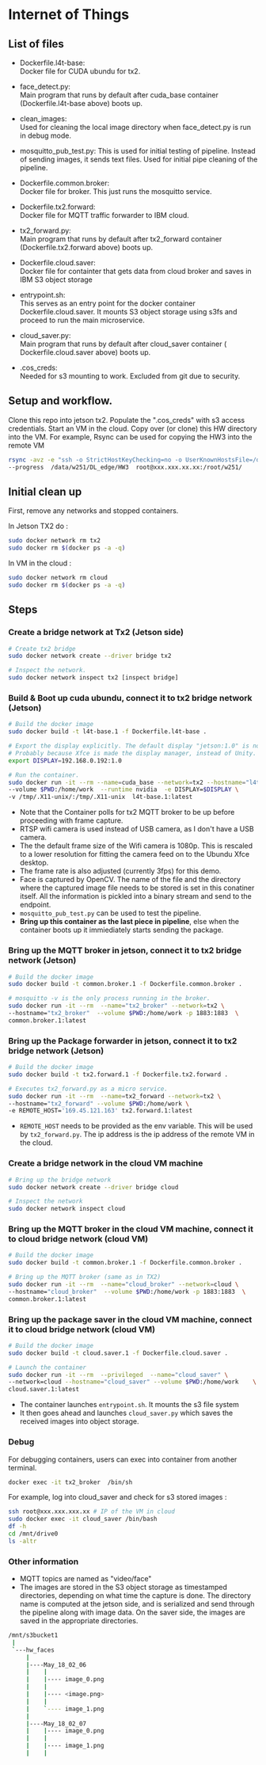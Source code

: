 # Internet of Things

## List of files  

 - Dockerfile.l4t-base:  
   Docker file for CUDA ubundu for tx2.

 - face_detect.py:  
   Main program that runs by default after cuda_base container (Dockerfile.l4t-base above) boots up.

 - clean_images:  
   Used for cleaning the local image directory when face_detect.py is run in debug mode.

 - mosquitto_pub_test.py: 
   This is used for initial testing of pipeline. Instead of sending images, it sends text files. Used for initial pipe cleaning of the pipeline. 

 - Dockerfile.common.broker:  
   Docker file for broker. This just runs the mosquitto service.

 - Dockerfile.tx2.forward:  
   Docker file for MQTT traffic forwarder to IBM cloud.

 - tx2_forward.py:  
   Main program that runs by default after tx2_forward container (Dockerfile.tx2.forward above) boots up.

 - Dockerfile.cloud.saver:  
   Docker file for containter that gets data from cloud broker and saves in IBM S3 object storage

 - entrypoint.sh:  
   This serves as an entry point for the docker container Dockerfile.cloud.saver. It mounts S3 object storage using s3fs and proceed to run the main microservice.

 - cloud_saver.py:  
   Main program that runs by default after cloud_saver container ( Dockerfile.cloud.saver above) boots up.

 - .cos_creds:  
   Needed for s3 mounting to work. Excluded from git due to security. 

## Setup and workflow.

Clone this repo into jetson tx2. Populate the ".cos_creds" with s3 access credentials. Start an VM in the cloud. Copy over (or clone) this HW directory into the VM.
For example, Rsync can be used for copying the HW3 into the remote VM 

```bash
rsync -avz -e "ssh -o StrictHostKeyChecking=no -o UserKnownHostsFile=/dev/null"    \
--progress  /data/w251/DL_edge/HW3  root@xxx.xxx.xx.xx:/root/w251/
```

## Initial clean up

First, remove any networks and stopped containers.

In Jetson TX2 do :

```bash
sudo docker network rm tx2
sudo docker rm $(docker ps -a -q)
```

In VM in the cloud :
```bash
sudo docker network rm cloud
sudo docker rm $(docker ps -a -q)
```

## Steps

### Create a bridge network at Tx2 (Jetson side)

```bash
# Create tx2 bridge
sudo docker network create --driver bridge tx2

# Inspect the network.
sudo docker network inspect tx2 [inspect bridge]
```

### Build & Boot up cuda ubundu, connect it to tx2 bridge network (Jetson)

```bash
# Build the docker image
sudo docker build -t l4t-base.1 -f Dockerfile.l4t-base .

# Export the display explicitly. The default display "jetson:1.0" is not working
# Probably because Xfce is made the display manager, instead of Unity. 
export DISPLAY=192.168.0.192:1.0

# Run the container. 
sudo docker run -it --rm --name=cuda_base --network=tx2 --hostname="l4t_base" \
--volume $PWD:/home/work  --runtime nvidia  -e DISPLAY=$DISPLAY \
-v /tmp/.X11-unix/:/tmp/.X11-unix  l4t-base.1:latest
```

- Note that the Container polls for tx2 MQTT broker to be up before proceeding with frame capture.  
- RTSP wifi camera is used instead of USB camera, as I don't have a USB camera.   
- The the default frame size of the Wifi camera is 1080p. This is rescaled to a lower resolution for fitting the camera feed on to the Ubundu Xfce desktop.   
- The frame rate is also adjusted (currently 3fps) for this demo.  
- Face is captured by OpenCV. The name of the file and the directory where the captured image file needs to be stored is set in this conatiner itself. All the information is pickled into a binary stream and send to the endpoint.  
- `mosquitto_pub_test.py`  can be used to test the pipeline.  
- **Bring up this container as the last piece in pipeline**, else when the container boots up it immiediately starts sending the package. 

### Bring up the MQTT broker in jetson,  connect it to tx2 bridge network (Jetson)

```bash
# Build the docker image
sudo docker build -t common.broker.1 -f Dockerfile.common.broker .

# mosquitto -v is the only process running in the broker.
sudo docker run -it --rm  --name="tx2_broker" --network=tx2 \
--hostname="tx2_broker"  --volume $PWD:/home/work -p 1883:1883  \
common.broker.1:latest
```

### Bring up the Package forwarder in jetson,  connect it to tx2 bridge network (Jetson)
```bash
# Build the docker image
sudo docker build -t tx2.forward.1 -f Dockerfile.tx2.forward .

# Executes tx2_forward.py as a micro service.
sudo docker run -it --rm  --name=tx2_forward --network=tx2 \
--hostname="tx2_forward" --volume $PWD:/home/work \
-e REMOTE_HOST='169.45.121.163' tx2.forward.1:latest
```
- `REMOTE_HOST` needs to be provided as the env variable. This will be used by `tx2_forward.py`. The ip address is the ip address of the remote VM in the cloud.


### Create a bridge network in the cloud VM machine
```bash
# Bring up the bridge network
sudo docker network create --driver bridge cloud

# Inspect the network
sudo docker network inspect cloud
```

### Bring up the  MQTT broker in the cloud VM machine,  connect it to cloud bridge network (cloud VM)
```bash
# Build the docker image
sudo docker build -t common.broker.1 -f Dockerfile.common.broker .

# Bring up the MQTT broker (same as in TX2)
sudo docker run -it --rm  --name="cloud_broker" --network=cloud \
--hostname="cloud_broker"  --volume $PWD:/home/work -p 1883:1883  \
common.broker.1:latest
```

### Bring up the  package saver in the cloud VM machine,  connect it to cloud bridge network (cloud VM)
```bash
# Build the docker image
sudo docker build -t cloud.saver.1 -f Dockerfile.cloud.saver .

# Launch the container
sudo docker run -it --rm  --privileged  --name="cloud_saver" \
--network=cloud --hostname="cloud_saver" --volume $PWD:/home/work    \
cloud.saver.1:latest
```

- The container launches `entrypoint.sh`. It mounts the s3 file system
- It then goes ahead and launches `cloud_saver.py` which saves the received images into object storage.

### Debug

For debugging containers, users can exec into container from another terminal.

```bash 
docker exec -it tx2_broker  /bin/sh
```

For example, log into cloud_saver and check for s3 stored images :

```bash 
ssh root@xxx.xxx.xxx.xx # IP of the VM in cloud
sudo docker exec -it cloud_saver /bin/bash
df -h
cd /mnt/drive0
ls -altr 
```

### Other information
- MQTT topics are named as "video/face"
- The images are stored in the S3 object storage as timestamped directories, depending on what time the capture is done. The directory name is computed at the jetson side, and is serialized and send through the pipeline along with image data. On the saver side, the images are saved in the appropriate directories.

```bash
/mnt/s3bucket1
 |
 `---hw_faces
     |
     |----May_18_02_06
     |    |
     |    |---- image_0.png
     |    |
     |    |---- <image.png>
     |    |
     |    `---- image_1.png
     |    
     |----May_18_02_07
     |    |---- image_0.png
     |    |
     |    |---- image_1.png
     |    |
```
